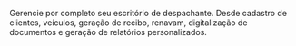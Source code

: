 Gerencie por completo seu escritório de despachante. Desde cadastro de clientes, veículos, geração de recibo, renavam, digitalização de documentos e geração de relatórios personalizados.